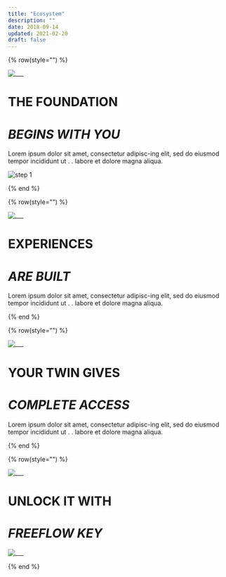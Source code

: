 ```yaml
---
title: "Ecosystem"
description: ""
date: 2018-09-14
updated: 2021-02-20
draft: false
---
```


<!-- section 1 (step 1) -->

{% row(style="") %}

![___](ecosystem/___.png)

# THE FOUNDATION

# _BEGINS WITH YOU_

Lorem ipsum dolor sit amet, consectetur adipisc-ing elit, sed do eiusmod tempor incididunt ut . . labore et dolore magna aliqua. 

![step 1](ecosystem/FF_ecosystem_1.png.png)

{% end %}

<!-- section 2 (step 2) -->

{% row(style="") %}

![___](ecosystem/___.png)

# EXPERIENCES

# _ARE BUILT_

Lorem ipsum dolor sit amet, consectetur adipisc-ing elit, sed do eiusmod tempor incididunt ut . . labore et dolore magna aliqua. 

{% end %}

<!-- section 3 (step 3) -->

{% row(style="") %}

![___](ecosystem/___.png)

# YOUR TWIN GIVES

# _COMPLETE ACCESS_

Lorem ipsum dolor sit amet, consectetur adipisc-ing elit, sed do eiusmod tempor incididunt ut . . labore et dolore magna aliqua. 

{% end %}

<!-- section 4 (step 4) -->

{% row(style="") %}

![___](ecosystem/___.png)

# UNLOCK IT WITH

# _FREEFLOW KEY_

![___](ecosystem/___.png)

{% end %}